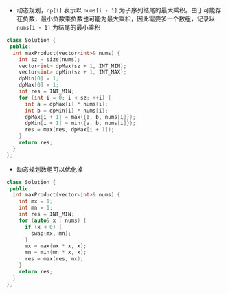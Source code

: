 * 动态规划，`dp[i]` 表示以 `nums[i - 1]` 为子序列结尾的最大乘积。由于可能存在负数，最小负数乘负数也可能为最大乘积，因此需要多一个数组，记录以 `nums[i - 1]` 为结尾的最小乘积

```cpp
class Solution {
 public:
  int maxProduct(vector<int>& nums) {
    int sz = size(nums);
    vector<int> dpMax(sz + 1, INT_MIN);
    vector<int> dpMin(sz + 1, INT_MAX);
    dpMin[0] = 1;
    dpMax[0] = 1;
    int res = INT_MIN;
    for (int i = 0; i < sz; ++i) {
      int a = dpMax[i] * nums[i];
      int b = dpMin[i] * nums[i];
      dpMax[i + 1] = max({a, b, nums[i]});
      dpMin[i + 1] = min({a, b, nums[i]});
      res = max(res, dpMax[i + 1]);
    }
    return res;
  }
};
```

* 动态规划数组可以优化掉

```cpp
class Solution {
 public:
  int maxProduct(vector<int>& nums) {
    int mx = 1;
    int mn = 1;
    int res = INT_MIN;
    for (auto& x : nums) {
      if (x < 0) {
        swap(mx, mn);
      }
      mx = max(mx * x, x);
      mn = min(mn * x, x);
      res = max(res, mx);
    }
    return res;
  }
};
```

